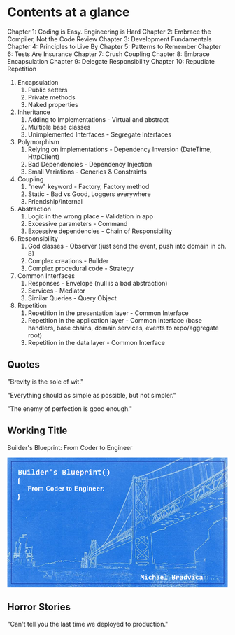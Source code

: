 # Contents at a glance

Chapter 1: Coding is Easy. Engineering is Hard
Chapter 2: Embrace the Compiler, Not the Code Review
Chapter 3: Development Fundamentals
Chapter 4: Principles to Live By
Chapter 5: Patterns to Remember
Chapter 6: Tests Are Insurance
Chapter 7: Crush Coupling
Chapter 8: Embrace Encapsulation
Chapter 9: Delegate Responsibility
Chapter 10: Repudiate Repetition

1. Encapsulation
   1. Public setters
   2. Private methods
   3. Naked properties
2. Inheritance
   1. Adding to Implementations - Virtual and abstract
   2. Multiple base classes
   3. Unimplemented Interfaces - Segregate Interfaces
3. Polymorphism
   1. Relying on implementations - Dependency Inversion (DateTime, HttpClient)
   2. Bad Dependencies - Dependency Injection
   3. Small Variations - Generics & Constraints
4. Coupling
   1. "new" keyword - Factory, Factory method
   2. Static - Bad vs Good, Loggers everywhere
   3. Friendship/Internal
5. Abstraction
   1. Logic in the wrong place - Validation in app
   2. Excessive parameters - Command
   3. Excessive dependencies - Chain of Responsibility
6. Responsibility
   1. God classes - Observer (just send the event, push into domain in ch. 8)
   2. Complex creations - Builder
   3. Complex procedural code - Strategy
7. Common Interfaces
   1. Responses - Envelope (null is a bad abstraction)
   2. Services - Mediator
   3. Similar Queries - Query Object
8. Repetition
   1. Repetition in the presentation layer - Common Interface
   2. Repetition in the application layer - Common Interface (base handlers, base chains, domain services, events to repo/aggregate root)
   3. Repetition in the data layer - Common Interface

## Quotes

"Brevity is the sole of wit."

"Everything should as simple as possible, but not simpler."

"The enemy of perfection is good enough."

## Working Title

Builder's Blueprint:
From Coder to Engineer

![Bridge](title_cover.png)

## Horror Stories

"Can't tell you the last time we deployed to production."
